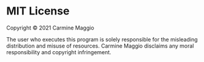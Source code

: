# MIT License

Copyright © 2021 Carmine Maggio

The user who executes this program is solely responsible for the misleading distribution and misuse of resources. Carmine Maggio disclaims any moral responsibility and copyright infringement. 